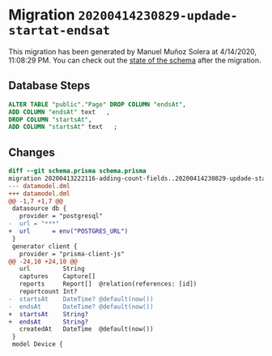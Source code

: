 # Migration `20200414230829-updade-startat-endsat`

This migration has been generated by Manuel Muñoz Solera at 4/14/2020, 11:08:29 PM.
You can check out the [state of the schema](./schema.prisma) after the migration.

## Database Steps

```sql
ALTER TABLE "public"."Page" DROP COLUMN "endsAt",
ADD COLUMN "endsAt" text   ,
DROP COLUMN "startsAt",
ADD COLUMN "startsAt" text   ;
```

## Changes

```diff
diff --git schema.prisma schema.prisma
migration 20200413222116-adding-count-fields..20200414230829-updade-startat-endsat
--- datamodel.dml
+++ datamodel.dml
@@ -1,7 +1,7 @@
 datasource db {
   provider = "postgresql"
-  url = "***"
+  url      = env("POSTGRES_URL")
 }
 generator client {
   provider = "prisma-client-js"
@@ -24,10 +24,10 @@
   url         String
   captures    Capture[]
   reports     Report[]  @relation(references: [id])
   reportcount Int?
-  startsAt    DateTime? @default(now())
-  endsAt      DateTime? @default(now())
+  startsAt    String?
+  endsAt      String?
   createdAt   DateTime  @default(now())
 }
 model Device {
```


